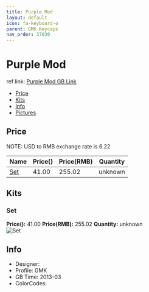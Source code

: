 ```yaml
---
title: Purple Mod
layout: default
icon: fa-keyboard-o
parent: GMK Keycaps
nav_order: 37030
---
```


# Purple Mod

ref link: [Purple Mod  GB Link]()

* [Price](#price)
* [Kits](#kits)
* [Info](#info)
* [Pictures](#pictures)


## Price  
NOTE: USD to RMB exchange rate is 6.22

| Name          | Price()    |  Price(RMB) | Quantity |
| ------------- | ------------ |  ---------- | -------- |
|[Set](#set)|41.00|255.02|unknown|


## Kits
### Set
**Price():** 41.00    **Price(RMB):** 255.02    **Quantity:** unknown  
<img src="{{ 'assets/images/gmk-keycaps/purplemod/kits_pics/set.jpg' | relative_url }}" alt="Set" class="image featured">


## Info
* Designer: 
* Profile: GMK 
* GB Time: 2013-03
* ColorCodes:  
